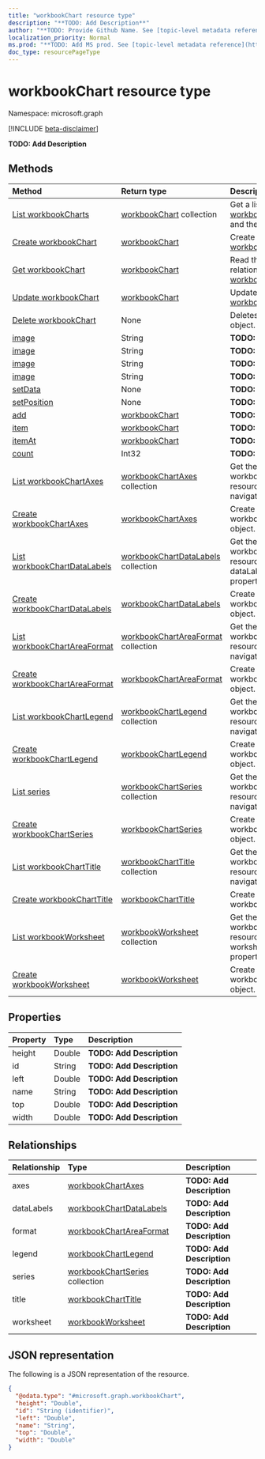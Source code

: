 ```yaml
---
title: "workbookChart resource type"
description: "**TODO: Add Description**"
author: "**TODO: Provide Github Name. See [topic-level metadata reference](https://msgo.azurewebsites.net/add/document/guidelines/metadata.html#topic-level-metadata)**"
localization_priority: Normal
ms.prod: "**TODO: Add MS prod. See [topic-level metadata reference](https://msgo.azurewebsites.net/add/document/guidelines/metadata.html#topic-level-metadata)**"
doc_type: resourcePageType
---
```


# workbookChart resource type

Namespace: microsoft.graph

[!INCLUDE [beta-disclaimer](../../includes/beta-disclaimer.md)]

**TODO: Add Description**

## Methods
|Method|Return type|Description|
|:---|:---|:---|
|[List workbookCharts](../api/workbookchart-list.md)|[workbookChart](../resources/workbookchart.md) collection|Get a list of the [workbookChart](../resources/workbookchart.md) objects and their properties.|
|[Create workbookChart](../api/workbookchart-create.md)|[workbookChart](../resources/workbookchart.md)|Create a new [workbookChart](../resources/workbookchart.md) object.|
|[Get workbookChart](../api/workbookchart-get.md)|[workbookChart](../resources/workbookchart.md)|Read the properties and relationships of a [workbookChart](../resources/workbookchart.md) object.|
|[Update workbookChart](../api/workbookchart-update.md)|[workbookChart](../resources/workbookchart.md)|Update the properties of a [workbookChart](../resources/workbookchart.md) object.|
|[Delete workbookChart](../api/workbookchart-delete.md)|None|Deletes a [workbookChart](../resources/workbookchart.md) object.|
|[image](../api/workbookchart-image.md)|String|**TODO: Add Description**|
|[image](../api/workbookchart-image.md)|String|**TODO: Add Description**|
|[image](../api/workbookchart-image.md)|String|**TODO: Add Description**|
|[image](../api/workbookchart-image.md)|String|**TODO: Add Description**|
|[setData](../api/workbookchart-setdata.md)|None|**TODO: Add Description**|
|[setPosition](../api/workbookchart-setposition.md)|None|**TODO: Add Description**|
|[add](../api/workbookchart-add.md)|[workbookChart](../resources/workbookchart.md)|**TODO: Add Description**|
|[item](../api/workbookchart-item.md)|[workbookChart](../resources/workbookchart.md)|**TODO: Add Description**|
|[itemAt](../api/workbookchart-itemat.md)|[workbookChart](../resources/workbookchart.md)|**TODO: Add Description**|
|[count](../api/workbookchart-count.md)|Int32|**TODO: Add Description**|
|[List workbookChartAxes](../api/workbookchart-list-axes.md)|[workbookChartAxes](../resources/workbookchartaxes.md) collection|Get the workbookChartAxes resources from the axes navigation property.|
|[Create workbookChartAxes](../api/workbookchart-post-axes.md)|[workbookChartAxes](../resources/workbookchartaxes.md)|Create a new workbookChartAxes object.|
|[List workbookChartDataLabels](../api/workbookchart-list-datalabels.md)|[workbookChartDataLabels](../resources/workbookchartdatalabels.md) collection|Get the workbookChartDataLabels resources from the dataLabels navigation property.|
|[Create workbookChartDataLabels](../api/workbookchart-post-datalabels.md)|[workbookChartDataLabels](../resources/workbookchartdatalabels.md)|Create a new workbookChartDataLabels object.|
|[List workbookChartAreaFormat](../api/workbookchart-list-format.md)|[workbookChartAreaFormat](../resources/workbookchartareaformat.md) collection|Get the workbookChartAreaFormat resources from the format navigation property.|
|[Create workbookChartAreaFormat](../api/workbookchart-post-format.md)|[workbookChartAreaFormat](../resources/workbookchartareaformat.md)|Create a new workbookChartAreaFormat object.|
|[List workbookChartLegend](../api/workbookchart-list-legend.md)|[workbookChartLegend](../resources/workbookchartlegend.md) collection|Get the workbookChartLegend resources from the legend navigation property.|
|[Create workbookChartLegend](../api/workbookchart-post-legend.md)|[workbookChartLegend](../resources/workbookchartlegend.md)|Create a new workbookChartLegend object.|
|[List series](../api/workbookchart-list-series.md)|[workbookChartSeries](../resources/workbookchartseries.md) collection|Get the workbookChartSeries resources from the series navigation property.|
|[Create workbookChartSeries](../api/workbookchart-post-series.md)|[workbookChartSeries](../resources/workbookchartseries.md)|Create a new workbookChartSeries object.|
|[List workbookChartTitle](../api/workbookchart-list-title.md)|[workbookChartTitle](../resources/workbookcharttitle.md) collection|Get the workbookChartTitle resources from the title navigation property.|
|[Create workbookChartTitle](../api/workbookchart-post-title.md)|[workbookChartTitle](../resources/workbookcharttitle.md)|Create a new workbookChartTitle object.|
|[List workbookWorksheet](../api/workbookchart-list-worksheet.md)|[workbookWorksheet](../resources/workbookworksheet.md) collection|Get the workbookWorksheet resources from the worksheet navigation property.|
|[Create workbookWorksheet](../api/workbookchart-post-worksheet.md)|[workbookWorksheet](../resources/workbookworksheet.md)|Create a new workbookWorksheet object.|

## Properties
|Property|Type|Description|
|:---|:---|:---|
|height|Double|**TODO: Add Description**|
|id|String|**TODO: Add Description**|
|left|Double|**TODO: Add Description**|
|name|String|**TODO: Add Description**|
|top|Double|**TODO: Add Description**|
|width|Double|**TODO: Add Description**|

## Relationships
|Relationship|Type|Description|
|:---|:---|:---|
|axes|[workbookChartAxes](../resources/workbookchartaxes.md)|**TODO: Add Description**|
|dataLabels|[workbookChartDataLabels](../resources/workbookchartdatalabels.md)|**TODO: Add Description**|
|format|[workbookChartAreaFormat](../resources/workbookchartareaformat.md)|**TODO: Add Description**|
|legend|[workbookChartLegend](../resources/workbookchartlegend.md)|**TODO: Add Description**|
|series|[workbookChartSeries](../resources/workbookchartseries.md) collection|**TODO: Add Description**|
|title|[workbookChartTitle](../resources/workbookcharttitle.md)|**TODO: Add Description**|
|worksheet|[workbookWorksheet](../resources/workbookworksheet.md)|**TODO: Add Description**|

## JSON representation
The following is a JSON representation of the resource.
<!-- {
  "blockType": "resource",
  "keyProperty": "id",
  "@odata.type": "microsoft.graph.workbookChart",
  "openType": false
}
-->
``` json
{
  "@odata.type": "#microsoft.graph.workbookChart",
  "height": "Double",
  "id": "String (identifier)",
  "left": "Double",
  "name": "String",
  "top": "Double",
  "width": "Double"
}
```

